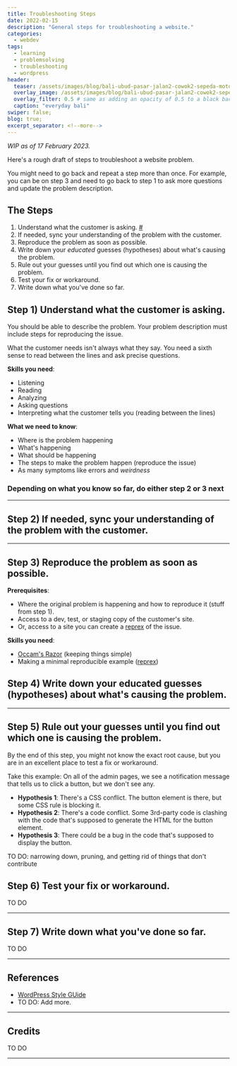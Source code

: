 ```yaml
---
title: Troubleshooting Steps
date: 2022-02-15
description: "General steps for troubleshooting a website."
categories:
  - webdev
tags:
  - learning
  - problemsolving
  - troubleshooting
  - wordpress
header:
  teaser: /assets/images/blog/bali-ubud-pasar-jalan2-cowok2-sepeda-motor-300w.webp
  overlay_image: /assets/images/blog/bali-ubud-pasar-jalan2-cowok2-sepeda-motor-1280w.webp
  overlay_filter: 0.5 # same as adding an opacity of 0.5 to a black background
  caption: "everyday bali"
swiper: false;
blog: true;
excerpt_separator: <!--more-->
---
```


_WIP as of 17 February 2023._

Here's a rough draft of steps to troubleshoot a website problem.

<!--more-->

You might need to go back and repeat a step more than once. For example, you can be on step 3 and need to go back to step 1 to ask more questions and update the problem description.

## The Steps

1. Understand what the customer is asking. <a href="#step-1">#</a>
2. If needed, sync your understanding of the problem with the customer.
3. Reproduce the problem as soon as possible.
4. Write down your _educated_ guesses (hypotheses) about what's causing the problem.
5. Rule out your guesses until you find out which one is causing the problem.
6. Test your fix or workaround.
7. Write down what you've done so far.

<a id="step-1"></a>
## Step 1) Understand what the customer is asking.

You should be able to describe the problem. Your problem description must include steps for reproducing the issue.

What the customer needs isn't always what they say. You need a sixth sense to read between the lines and ask precise questions.

**Skills you need**:

- Listening
- Reading
- Analyzing
- Asking questions
- Interpreting what the customer tells you (reading between the lines)

**What we need to know**:

- Where is the problem happening
- What's happening
- What should be happening
- The steps to make the problem happen (reproduce the issue) 
- As many symptoms like errors and _weirdness_

### Depending on what you know so far, do either step 2 or 3 next

---

## Step 2) If needed, sync your understanding of the problem with the customer. 

---

## Step 3) Reproduce the problem as soon as possible.

**Prerequisites**:

- Where the original problem is happening and how to reproduce it (stuff from step 1).
- Access to a dev, test, or staging copy of the customer's site.
- Or, access to a site you can create a [reprex](https://stackoverflow.com/help/minimal-reproducible-example) of the issue.

**Skills you need**:

- [Occam's Razor](https://en.wikipedia.org/wiki/Occam%27s_razor) (keeping things simple)
- Making a minimal reproducible example ([reprex](https://stackoverflow.com/help/minimal-reproducible-example))

## Step 4) Write down your educated guesses (hypotheses) about what's causing the problem.

---

## Step 5) Rule out your guesses until you find out which one is causing the problem.

By the end of this step, you might not know the exact root cause, but you are in an excellent place to test a fix or workaround.

Take this example: On all of the admin pages, we see a notification message that tells us to click a button, but we don't see any.

- **Hypothesis 1**: There's a CSS conflict. The button element is there, but some CSS rule is blocking it.
- **Hypothesis 2**: There's a code conflict. Some 3rd-party code is clashing with the code that's supposed to generate the HTML for the button element.
- **Hypothesis 3**: There could be a bug in the code that's supposed to display the button.

TO DO: narrowing down, pruning, and getting rid of things that don't contribute 

## Step 6) Test your fix or workaround.

TO DO

---

## Step 7) Write down what you've done so far.

TO DO

---

## References

- [WordPress Style GUide](https://make.wordpress.org/docs/style-guide/general-guidelines/style-voice-tone/#try-to-avoid-these-things)
- TO DO: Add more.

---

## Credits

TO DO

---